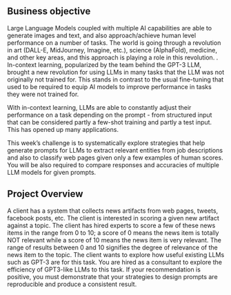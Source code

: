 ## Business objective

Large Language Models coupled with multiple AI capabilities are able to generate images and text, and also approach/achieve human level performance on a number of tasks. The world is going through a revolution in art (DALL-E, MidJourney, Imagine, etc.), science (AlphaFold), medicine, and other key areas, and this approach is playing a role in this revolution.
.
In-context learning, popularized by the team behind the GPT-3 LLM, brought a new revolution for using LLMs in many tasks that the LLM was not originally not trained for. This stands in contrast to the usual fine-tuning that used to be required to equip AI models to improve performance in tasks they were not trained for.

With in-context learning, LLMs are able to constantly adjust their performance on a task depending on the prompt - from structured input that can be considered partly a few-shot training and partly a test input. This has opened up many applications.

This week’s challenge is to systematically explore strategies that help generate prompts for LLMs to extract relevant entities from job descriptions and also to classify web pages given only a few examples of human scores. You will be also required to compare responses and accuracies of multiple LLM models for given prompts.

## Project Overview

A client has a system that collects news artifacts from web pages, tweets, facebook posts, etc. The client is interested in scoring a given new artifact against a topic. The client has hired experts to score a few of these news items in the range from 0 to 10; a score of 0 means the news item is totally NOT relevant while a score of 10 means the news item is very relevant. The range of results between 0 and 10 signifies the degree of relevance of the news item to the topic. The client wants to explore how useful existing LLMs such as GPT-3 are for this task. You are hired as a consultant to explore the efficiency of GPT3-like LLMs to this task. If your recommendation is positive, you must demonstrate that your strategies to design prompts are reproducible and produce a consistent result.
